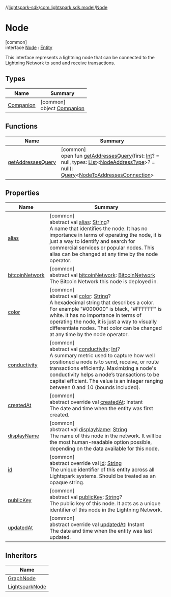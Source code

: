 //[lightspark-sdk](../../../index.md)/[com.lightspark.sdk.model](../index.md)/[Node](index.md)

# Node

[common]\
interface [Node](index.md) : [Entity](../-entity/index.md)

This interface represents a lightning node that can be connected to the Lightning Network to send and receive transactions.

## Types

| Name | Summary |
|---|---|
| [Companion](-companion/index.md) | [common]<br>object [Companion](-companion/index.md) |

## Functions

| Name | Summary |
|---|---|
| [getAddressesQuery](get-addresses-query.md) | [common]<br>open fun [getAddressesQuery](get-addresses-query.md)(first: [Int](https://kotlinlang.org/api/latest/jvm/stdlib/kotlin/-int/index.html)? = null, types: [List](https://kotlinlang.org/api/latest/jvm/stdlib/kotlin.collections/-list/index.html)&lt;[NodeAddressType](../-node-address-type/index.md)&gt;? = null): [Query](../../com.lightspark.sdk.requester/-query/index.md)&lt;[NodeToAddressesConnection](../-node-to-addresses-connection/index.md)&gt; |

## Properties

| Name | Summary |
|---|---|
| [alias](alias.md) | [common]<br>abstract val [alias](alias.md): [String](https://kotlinlang.org/api/latest/jvm/stdlib/kotlin/-string/index.html)?<br>A name that identifies the node. It has no importance in terms of operating the node, it is just a way to identify and search for commercial services or popular nodes. This alias can be changed at any time by the node operator. |
| [bitcoinNetwork](bitcoin-network.md) | [common]<br>abstract val [bitcoinNetwork](bitcoin-network.md): [BitcoinNetwork](../-bitcoin-network/index.md)<br>The Bitcoin Network this node is deployed in. |
| [color](color.md) | [common]<br>abstract val [color](color.md): [String](https://kotlinlang.org/api/latest/jvm/stdlib/kotlin/-string/index.html)?<br>A hexadecimal string that describes a color. For example &quot;#000000&quot; is black, &quot;#FFFFFF&quot; is white. It has no importance in terms of operating the node, it is just a way to visually differentiate nodes. That color can be changed at any time by the node operator. |
| [conductivity](conductivity.md) | [common]<br>abstract val [conductivity](conductivity.md): [Int](https://kotlinlang.org/api/latest/jvm/stdlib/kotlin/-int/index.html)?<br>A summary metric used to capture how well positioned a node is to send, receive, or route transactions efficiently. Maximizing a node's conductivity helps a node’s transactions to be capital efficient. The value is an integer ranging between 0 and 10 (bounds included). |
| [createdAt](created-at.md) | [common]<br>abstract override val [createdAt](created-at.md): Instant<br>The date and time when the entity was first created. |
| [displayName](display-name.md) | [common]<br>abstract val [displayName](display-name.md): [String](https://kotlinlang.org/api/latest/jvm/stdlib/kotlin/-string/index.html)<br>The name of this node in the network. It will be the most human-readable option possible, depending on the data available for this node. |
| [id](id.md) | [common]<br>abstract override val [id](id.md): [String](https://kotlinlang.org/api/latest/jvm/stdlib/kotlin/-string/index.html)<br>The unique identifier of this entity across all Lightspark systems. Should be treated as an opaque string. |
| [publicKey](public-key.md) | [common]<br>abstract val [publicKey](public-key.md): [String](https://kotlinlang.org/api/latest/jvm/stdlib/kotlin/-string/index.html)?<br>The public key of this node. It acts as a unique identifier of this node in the Lightning Network. |
| [updatedAt](updated-at.md) | [common]<br>abstract override val [updatedAt](updated-at.md): Instant<br>The date and time when the entity was last updated. |

## Inheritors

| Name |
|---|
| [GraphNode](../-graph-node/index.md) |
| [LightsparkNode](../-lightspark-node/index.md) |
